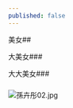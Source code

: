 ```yaml
---
published: false
---
```

美女##

大美女###

大大美女###

###

![孫卉彤02.jpg]({{site.baseurl}}/_posts/孫卉彤02.jpg)
